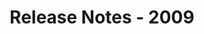 ﻿---
title: Release Notes - 2009
articleTitle: Release Notes - 2009
linktitle: Release Notes - 2009
description: "Release Notes - 2009 – learn about the latest updates and fixes."
type: docs
weight: 80
url: /reportingservices/release-notes-2009/
---


